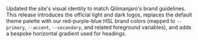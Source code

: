 Updated the site's visual identity to match Qilimanjaro's brand guidelines. This release introduces the official light and dark logos, replaces the default theme palette with our red-purple-blue HSL brand colors (mapped to `--primary`, `--accent`, `--secondary`, and related foreground variables), and adds a bespoke horizontal gradient used for headings.
